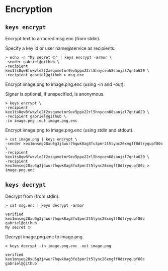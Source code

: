 # Encryption

## `keys encrypt`

Encrypt text to armored msg.enc (from stdin).

Specify a key id or user name@service as recipients.

```shell
> echo -n "My secret 🤓" | keys encrypt -armor \
-sender gabriel@github \
-recipient kex1ts0qw8fwkvle2f2xsqumetmr9ev5ppx22rl5hnycen68sanjzl7qnta629 \
-recipient gabriel@github > msg.enc
```

Encrypt image.png to image.png.enc (using -in and -out).

Signer is optional, if unspecified, is anonymous.

```shell
> keys encrypt \
-recipient kex1ts0qw8fwkvle2f2xsqumetmr9ev5ppx22rl5hnycen68sanjzl7qnta629 \
-recipient gabriel@github \
-in image.png -out image.png.enc
```

Encrypt image.png to image.png.enc (using stdin and stdout).

```shell
> cat image.png | keys encrypt \
-sender kex1mnseg28xu6g3j4wur7hqwk8ag3fu3pmr2t5lync26xmgff0dtryqupf80c \
-recipient kex1ts0qw8fwkvle2f2xsqumetmr9ev5ppx22rl5hnycen68sanjzl7qnta629 \
-recipient kex1mnseg28xu6g3j4wur7hqwk8ag3fu3pmr2t5lync26xmgff0dtryqupf80c > image.png.enc
```

## `keys decrypt`

Decrypt from (from stdin).

```shell
> cat msg.enc | keys decrypt -armor

verified kex1mnseg28xu6g3j4wur7hqwk8ag3fu3pmr2t5lync26xmgff0dtryqupf80c gabriel@github
My secret 🤓
```

Decrypt image.png.enc to image.png.

```shell
> keys decrypt -in image.png.enc -out image.png

verified kex1mnseg28xu6g3j4wur7hqwk8ag3fu3pmr2t5lync26xmgff0dtryqupf80c gabriel@github
```
